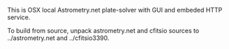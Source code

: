 This is OSX local Astrometry.net plate-solver with GUI and embeded HTTP service.

To build from source, unpack astrometry.net and cfitsio sources to ../astrometry.net and ../cfitsio3390.
